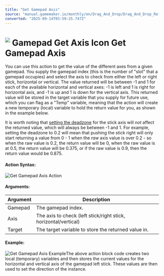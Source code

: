 ```yaml
---
title: "Get Gamepad Axis"
source: "manual.gamemaker.io/monthly/en/Drag_And_Drop/Drag_And_Drop_Reference/Gamepad/Get_Gamepad_Axis.htm"
converted: "2025-09-14T03:59:25.747Z"
---
```


# ![ Gamepad Get Axis Icon](../../../assets/Images/Scripting_Reference/Drag_And_Drop/Reference/Gamepad/i_GamePad_Get_Axis.png) Get Gamepad Axis

You can use this action to get the value of the different axes from a given gamepad. You supply the gamepad index (this is the number of "slot" that a gamepad occupies) and select the axis to check from either the left or right stick, horizontal or vertical. The value returned will be between -1 and 1 for each of the available horizontal and vertical axes: -1 is left and 1 is right for horizontal axis, and -1 is up and 1 is down for the vertical axis. This returned value will be stored in the target variable that you supply for future use, which you can flag as a "Temp" variable, meaning that the action will create a new temporary (local) variable to hold the return value for you, as shown in the example below.

It is worth noting that [setting the deadzone](Set_Gamepad_Axis_Deadzone.md) for the stick axis will _not_ affect the returned value, which will always be between -1 and 1. For example, setting the deadzone to 0.2 will mean that pushing the stick right will only start returning a value from 0 - 1 when the _raw_ axis value is over 0.2 - so when the raw value is 0.2, the return value will be 0, when the raw value is at 0.5, the return value will be 0.375, or if the raw value is 0.9, then the return value would be 0.875.

#### Action Syntax:

![Get Gamepad Axis Action](../../../assets/Images/Scripting_Reference/Drag_And_Drop/Reference/Gamepad/a_GamePad_Get_Axis.png)

#### Arguments:

| Argument | Description |
| --- | --- |
| Gamepad | The gamepad index. |
| Axis | The axis to check (left stick/right stick, horizontal/vertical) |
| Target | The target variable to store the returned value in. |

#### Example:

![Get Gamepad Axis Example](../../../assets/Images/Scripting_Reference/Drag_And_Drop/Reference/Gamepad/e_GamePad_Get_Axis.png)The above action block code creates two local (temporary) variables and then stores the current values for the horizontal and vertical axis of the gamepad left stick. These values are then used to set the direction of the instance.